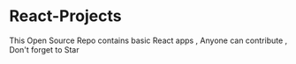 # React-Projects
This Open Source Repo contains basic React apps , Anyone can contribute , Don't forget to Star 
